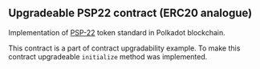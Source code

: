 ## Upgradeable PSP22 contract (ERC20 analogue)

Implementation of [PSP-22](https://github.com/w3f/PSPs/blob/master/PSPs/psp-22.md) token standard in Polkadot blockchain.

This contract is a part of contract upgradability example. To make this contract upgradeable `initialize` method was implemented.